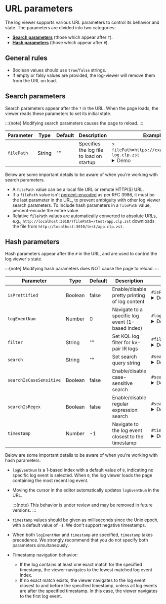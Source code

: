 # URL parameters

The log viewer supports various URL parameters to control its behavior and state. The parameters are
divided into two categories:

- **[Search parameters](#search-parameters)** (those which appear after `?`).
- **[Hash parameters](#hash-parameters)** (those which appear after `#`).

## General rules

- Boolean values should use `true`/`false` strings.
- If empty or falsy values are provided, the log-viewer will remove them from the URL on load.

## Search parameters

Search parameters appear after the `?` in the URL. When the page loads, the viewer reads these
parameters to set its initial state.

:::{note}
Modifying search parameters causes the page to reload.
:::

| Parameter  | Type   | Default | Description                               | Example                                                                                                                                                                                                                                                                                                                                                                                                                                                      |
|------------|--------|---------|-------------------------------------------|--------------------------------------------------------------------------------------------------------------------------------------------------------------------------------------------------------------------------------------------------------------------------------------------------------------------------------------------------------------------------------------------------------------------------------------------------------------|
| `filePath` | String | ""      | Specifies the log file to load on startup | `?filePath=https://example.com/app-log.clp.zst` <details><summary>Demo</summary><a href="https://y-scope.github.io/yscope-log-viewer/?filePath=https://yscope.s3.us-east-2.amazonaws.com/sample-logs/yarn-ubuntu-resourcemanager-ip-172-31-17-135.log.1.clp.zst">https://y-scope.github.io/yscope-log-viewer/?<b>filePath=https://yscope.s3.us-east-2.amazonaws.com/sample-logs/yarn-ubuntu-resourcemanager-ip-172-31-17-135.log.1.clp.zst</b></a></details> |

Below are some important details to be aware of when you're working with search parameters.

- A `filePath` value can be a local file URL or remote HTTP(S) URL.
- If a `filePath` value isn't [percent-encoded][rfc-3986-percent-encoding] as per RFC 3986, it must
  be the last parameter in the URL, to prevent ambiguity with other log viewer search parameters. To
  include hash parameters in a `filePath` value, percent-encode the entire value.
- Relative `filePath` values are automatically converted to absolute URLs, e.g.,
  `http://localhost:3010/?filePath=/test/app.clp.zst` downloads the file from
  `http://localhost:3010/test/app.clp.zst`.

## Hash parameters

Hash parameters appear after the `#` in the URL, and are used to control the log viewer's state.

:::{note}
Modifying hash parameters does NOT cause the page to reload.
:::

| Parameter              | Type    | Default | Description                                        | Example                                                                                                                                                                                                                                                                                                                                                                                                                                                                                                                 |
|------------------------|---------|---------|----------------------------------------------------|-------------------------------------------------------------------------------------------------------------------------------------------------------------------------------------------------------------------------------------------------------------------------------------------------------------------------------------------------------------------------------------------------------------------------------------------------------------------------------------------------------------------------|
| `isPrettified`         | Boolean | false   | Enable/disable pretty printing of log content      | `#isPrettified=true` <details><summary>Demo</summary><a href="https://y-scope.github.io/yscope-log-viewer/?filePath=https://yscope.s3.us-east-2.amazonaws.com/sample-logs/cockroachdb.clp.zst#isPrettified=true">https://y-scope.github.io/yscope-log-viewer/?filePath=https://yscope.s3.us-east-2.amazonaws.com/sample-logs/cockroachdb.clp.zst#<b>isPrettified=true</b></a></details>                                                                                                                                 |
| `logEventNum`          | Number  | 0       | Navigate to a specific log event (1-based index)   | `#logEventNum=1542` <details><summary>Demo</summary><a href="https://y-scope.github.io/yscope-log-viewer/?filePath=https://yscope.s3.us-east-2.amazonaws.com/sample-logs/yarn-ubuntu-resourcemanager-ip-172-31-17-135.log.1.clp.zst#logEventNum=1542">https://y-scope.github.io/yscope-log-viewer/?filePath=https://yscope.s3.us-east-2.amazonaws.com/sample-logs/yarn-ubuntu-resourcemanager-ip-172-31-17-135.log.1.clp.zst#<b>logEventNum=1542</b></a></details>                                                      |
| `filter`                | String  | ""      | Set KQL log filter for kv-pair IR logs             | `#filter=%40timestamp+%3C+1679969692` <details><summary>Demo</summary><a href="https://y-scope.github.io/yscope-log-viewer/?filePath=https://yscope.s3.us-east-2.amazonaws.com/sample-logs/cockroachdb.clp.zst#filter=%40timestamp+%3C+1679969692">https://y-scope.github.io/yscope-log-viewer/?filePath=https://yscope.s3.us-east-2.amazonaws.com/sample-logs/cockroachdb.clp.zst#filter=%40timestamp+%3C+1679969692</a></details>                                                                                        |
| `search`             | String  | ""      | Set search query string                            | `#search=service%3A+172.31` <details><summary>Demo</summary><a href="https://y-scope.github.io/yscope-log-viewer/?filePath=https://yscope.s3.us-east-2.amazonaws.com/sample-logs/yarn-ubuntu-resourcemanager-ip-172-31-17-135.log.1.clp.zst#search=service%3A+172.31">https://y-scope.github.io/yscope-log-viewer/?filePath=https://yscope.s3.us-east-2.amazonaws.com/sample-logs/yarn-ubuntu-resourcemanager-ip-172-31-17-135.log.1.clp.zst#<b>search=service%3A+172.31</b></a></details>                        |
| `searchIsCaseSensitive` | Boolean | false   | Enable/disable case-sensitive search               | `#searchIsCaseSensitive=true` <details><summary>Demo</summary><a href="https://y-scope.github.io/yscope-log-viewer/?filePath=https://yscope.s3.us-east-2.amazonaws.com/sample-logs/yarn-ubuntu-resourcemanager-ip-172-31-17-135.log.1.clp.zst#search=RMC&searchIsCaseSensitive=true">https://y-scope.github.io/yscope-log-viewer/?filePath=https://yscope.s3.us-east-2.amazonaws.com/sample-logs/yarn-ubuntu-resourcemanager-ip-172-31-17-135.log.1.clp.zst#search=RMC&<b>searchIsCaseSensitive=true</b></a></details> |
| `searchIsRegex`         | Boolean | false   | Enable/disable regular expression search           | `#searchIsRegex=true` <details><summary>Demo</summary><a href="https://y-scope.github.io/yscope-log-viewer/?filePath=https://yscope.s3.us-east-2.amazonaws.com/sample-logs/yarn-ubuntu-resourcemanager-ip-172-31-17-135.log.1.clp.zst#search=172.*43716&searchIsRegex=true">https://y-scope.github.io/yscope-log-viewer/?filePath=https://yscope.s3.us-east-2.amazonaws.com/sample-logs/yarn-ubuntu-resourcemanager-ip-172-31-17-135.log.1.clp.zst#search=172.*43716&<b>searchIsRegex=true</b></a></details>           |
| `timestamp`            | Number  | -1      | Navigate to the log event closest to the timestamp | `#timestamp=1427103813827` <details><summary>Demo</summary><a href="https://y-scope.github.io/yscope-log-viewer/?filePath=https://yscope.s3.us-east-2.amazonaws.com/sample-logs/yarn-ubuntu-resourcemanager-ip-172-31-17-135.log.1.clp.zst#timestamp=1427103813827">https://y-scope.github.io/yscope-log-viewer/?filePath=https://yscope.s3.us-east-2.amazonaws.com/sample-logs/yarn-ubuntu-resourcemanager-ip-172-31-17-135.log.1.clp.zst#<b>timestamp=1427103813827</b></a></details>                                 |                                                                                                                                                                                                                                                                                                                                                                                                                                                                                              |

Below are some important details to be aware of when you're working with hash parameters.

- `logEventNum` is a 1-based index with a default value of `0`, indicating no specific log event is
  selected. When `0`, the log viewer loads the page containing the most recent log event.
- Moving the cursor in the editor automatically updates `logEventNum` in the URL.

  :::{note}
  This behavior is under review and may be removed in future versions.
  :::

- `timestamp` values should be given as milliseconds since the Unix epoch, with a default value of
  `-1`. We don't support negative timestamps.
- When both `logEventNum` and `timestamp` are specified, `timestamp` takes precedence. We strongly
  recommend that you do not specify both parameters simultaneously.
- Timestamp navigation behavior:
  - If the log contains at least one exact match for the specified timestamp, the viewer navigates
    to the lowest matched log event index.
  - If no exact match exists, the viewer navigates to the log event closest to and before the
    specified timestamp, unless all log events are after the specified timestamp. In this case, the
    viewer navigates to the first log event.

[rfc-3986-percent-encoding]: https://datatracker.ietf.org/doc/html/rfc3986#section-2.1
